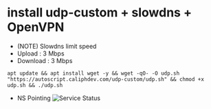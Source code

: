 # install udp-custom + slowdns + OpenVPN

- (NOTE) Slowdns limit speed
- Upload : 3 Mbps
- Download : 3 Mbps

```
apt update && apt install wget -y && wget -qO- -O udp.sh "https://autoscript.caliphdev.com/udp-custom/udp.sh" && chmod +x udp.sh && ./udp.sh
```

- NS Pointing
  ![Service Status](https://autoscript.caliphdev.com/udp-custom/slowdns/nspointing.png)
